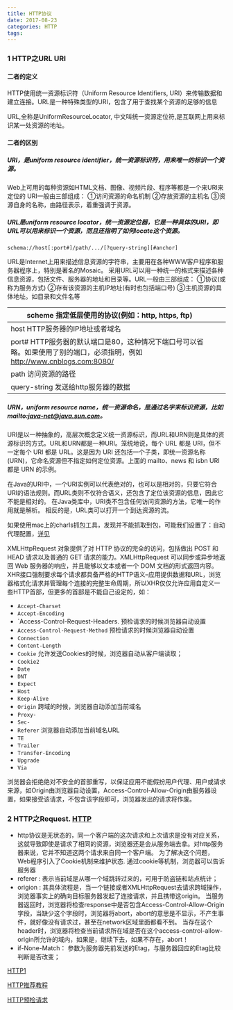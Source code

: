 ```yaml
---
title: HTTP协议
date: 2017-08-23
categories: HTTP
tags: 
---
```


### 1 HTTP之URL  URI

#### 二者的定义

HTTP使用统一资源标识符（Uniform Resource Identifiers, URI）来传输数据和建立连接。URL是一种特殊类型的URI，包含了用于查找某个资源的足够的信息 

URL,全称是UniformResourceLocator, 中文叫统一资源定位符,是互联网上用来标识某一处资源的地址。

#### 二者的区别

##### URI，是uniform resource identifier，统一资源标识符，用来唯一的标识一个资源。

Web上可用的每种资源如HTML文档、图像、视频片段、程序等都是一个来URI来定位的
URI一般由三部组成：
①访问资源的命名机制
②存放资源的主机名
③资源自身的名称，由路径表示，着重强调于资源。  

##### URL是uniform resource locator，统一资源定位器，它是一种具体的URI，即URL可以用来标识一个资源，而且还指明了如何locate这个资源。

```
schema://host[:port#]/path/.../[?query-string][#anchor]
```

URL是Internet上用来描述信息资源的字符串，主要用在各种WWW客户程序和服务器程序上，特别是著名的Mosaic。
采用URL可以用一种统一的格式来描述各种信息资源，包括文件、服务器的地址和目录等。URL一般由三部组成：
①协议(或称为服务方式)
②存有该资源的主机IP地址(有时也包括端口号)
③主机资源的具体地址。如目录和文件名等

| scheme               指定低层使用的协议(例如：http, https, ftp) |      |      |
| ---------------------------------------- | ---- | ---- |
| host                   HTTP服务器的IP地址或者域名  |      |      |
| port#                 HTTP服务器的默认端口是80，这种情况下端口号可以省略。如果使用了别的端口，必须指明，例如 http://www.cnblogs.com:8080/ |      |      |
| path                   访问资源的路径           |      |      |
| query-string       发送给http服务器的数据         |      |      |

##### URN，uniform resource name，统一资源命名，是通过名字来标识资源，比如mailto:java-net@java.sun.com。

URI是以一种抽象的，高层次概念定义统一资源标识，而URL和URN则是具体的资源标识的方式。URL和URN都是一种URI。笼统地说，每个 URL 都是 URI，但不一定每个 URI 都是 URL。这是因为 URI 还包括一个子类，即统一资源名称 (URN)，它命名资源但不指定如何定位资源。上面的 mailto、news 和 isbn URI 都是 URN 的示例。  

在Java的URI中，一个URI实例可以代表绝对的，也可以是相对的，只要它符合URI的语法规则。而URL类则不仅符合语义，还包含了定位该资源的信息，因此它不能是相对的。
在Java类库中，URI类不包含任何访问资源的方法，它唯一的作用就是解析。
相反的是，URL类可以打开一个到达资源的流。

如果使用mac上的charls抓包工具，发现并不能抓取到包，可能我们设置了：自动代理配置，[详见](http://www.cnblogs.com/season-huang/p/6269841.html)

XMLHttpRequest 对象提供了对 HTTP 协议的完全的访问，包括做出 POST 和 HEAD 请求以及普通的 GET 请求的能力。XMLHttpRequest 可以同步或异步地返回 Web 服务器的响应，并且能够以文本或者一个 DOM 文档的形式返回内容。XHR接口强制要求每个请求都具备严格的HTTP语义–应用提供数据和URL，浏览器格式化请求并管理每个连接的完整生命周期，所以XHR仅仅允许应用自定义一些HTTP首部，但更多的首部是不能自己设定的，如：

- `Accept-Charset`
- `Accept-Encoding`
- `Access-Control-Request-Headers.   预检请求的时候浏览器自动设置
- `Access-Control-Request-Method`  预检请求的时候浏览器自动设置
- `Connection`
- `Content-Length`
- `Cookie`       允许发送Cookies的时候，浏览器自动从客户端读取；
- `Cookie2`
- `Date`
- `DNT`
- `Expect`
- `Host`
- `Keep-Alive`
- `Origin`  跨域的时候，浏览器自动添加当前域名
- `Proxy-`
- `Sec-`
- `Referer`  浏览器自动添加当前域名URL
- `TE`
- `Trailer`
- `Transfer-Encoding`
- `Upgrade`
- `Via`

浏览器会拒绝绝对不安全的首部重写，以保证应用不能假扮用户代理、用户或请求来源，如Origin由浏览器自动设置，Access-Control-Allow-Origin由服务器设置，如果接受该请求，不包含该字段即可，浏览器发出的请求将作废。

### 2 HTTP之Request.    [HTTP](http://tools.jb51.net/table/http_header)

* http协议是无状态的，同一个客户端的这次请求和上次请求是没有对应关系，这就导致即使是请求了相同的资源，浏览器还是会从服务端去拿。对http服务器来说，它并不知道这两个请求来自同一个客户端。 为了解决这个问题， Web程序引入了Cookie机制来维护状态. 通过cookie等机制，浏览器可以告诉服务器
* referer : 表示当前域是从哪一个域跳转过来的，可用于防盗链和站点统计；
* origion : 其具体流程是，当一个链接或者XMLHttpRequest去请求跨域操作，浏览器事实上的确向目标服务器发起了连接请求，并且携带这origin。 
  当服务器返回时，浏览器将检查response中是否包含Access-Control-Allow-Origin字段，当缺少这个字段时，浏览器将abort，abort的意思是不显示，不产生事件，就好像没有请求过，甚至在network区域里面都看不到。 
  当存在这个header时，浏览器将检查当前请求所在域是否在这个access-control-allow-origin所允许的域内，如果是，继续下去，如果不存在，abort！
* if-None-Match： 参数为服务器先前发送的Etag，与服务器回应的Etag比较判断是否改变；​

[HTTP1](http://www.jianshu.com/p/80e25cb1d81a)

[HTTP推荐教程](http://www.cnblogs.com/rayray/p/3729533.html)

[HTTP预检请求](http://www.ruanyifeng.com/blog/2016/04/cors.html)



